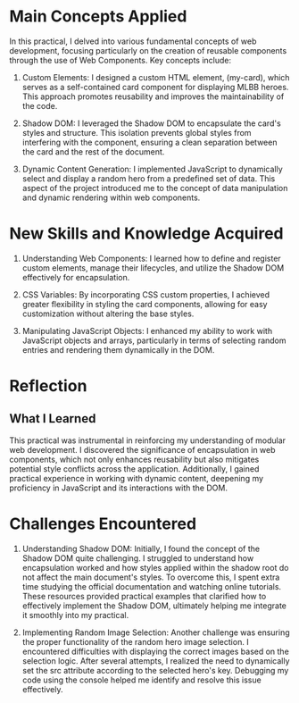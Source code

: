 # Main Concepts Applied

In this practical, I delved into various fundamental concepts of web development, focusing particularly on the creation of reusable components through the use of Web Components. Key concepts include:

1. Custom Elements: I designed a custom HTML element, (my-card), which serves as a self-contained card component for displaying MLBB heroes. This approach promotes reusability and improves the maintainability of the code.

2. Shadow DOM: I leveraged the Shadow DOM to encapsulate the card's styles and structure. This isolation prevents global styles from interfering with the component, ensuring a clean separation between the card and the rest of the document.

3. Dynamic Content Generation: I implemented JavaScript to dynamically select and display a random hero from a predefined set of data. This aspect of the project introduced me to the concept of data manipulation and dynamic rendering within web components.


# New Skills and Knowledge Acquired

1. Understanding Web Components: I learned how to define and register custom elements, manage their lifecycles, and utilize the Shadow DOM effectively for encapsulation.

2. CSS Variables: By incorporating CSS custom properties, I achieved greater flexibility in styling the card components, allowing for easy customization without altering the base styles.

3. Manipulating JavaScript Objects: I enhanced my ability to work with JavaScript objects and arrays, particularly in terms of selecting random entries and rendering them dynamically in the DOM.


# Reflection
## What I Learned

This practical was instrumental in reinforcing my understanding of modular web development. I discovered the significance of encapsulation in web components, which not only enhances reusability but also mitigates potential style conflicts across the application. Additionally, I gained practical experience in working with dynamic content, deepening my proficiency in JavaScript and its interactions with the DOM.

# Challenges Encountered

1. Understanding Shadow DOM: Initially, I found the concept of the Shadow DOM quite challenging. I struggled to understand how encapsulation worked and how styles applied within the shadow root do not affect the main document's styles. To overcome this, I spent extra time studying the official documentation and watching online tutorials. These resources provided practical examples that clarified how to effectively implement the Shadow DOM, ultimately helping me integrate it smoothly into my practical.

2. Implementing Random Image Selection: Another challenge was ensuring the proper functionality of the random hero image selection. I encountered difficulties with displaying the correct images based on the selection logic. After several attempts, I realized the need to dynamically set the src attribute according to the selected hero's key. Debugging my code using the console helped me identify and resolve this issue effectively.


